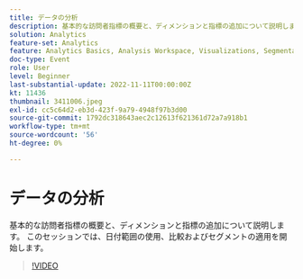 ```yaml
---
title: データの分析
description: 基本的な訪問者指標の概要と、ディメンションと指標の追加について説明します。 このセッションでは、日付範囲の使用、比較およびセグメントの適用を開始します。
solution: Analytics
feature-set: Analytics
feature: Analytics Basics, Analysis Workspace, Visualizations, Segmentation, Metrics
doc-type: Event
role: User
level: Beginner
last-substantial-update: 2022-11-11T00:00:00Z
kt: 11436
thumbnail: 3411006.jpeg
exl-id: cc5c64d2-eb3d-423f-9a79-4948f97b3d00
source-git-commit: 1792dc318643aec2c12613f621361d72a7a918b1
workflow-type: tm+mt
source-wordcount: '56'
ht-degree: 0%

---
```


# データの分析

基本的な訪問者指標の概要と、ディメンションと指標の追加について説明します。 このセッションでは、日付範囲の使用、比較およびセグメントの適用を開始します。

>[!VIDEO](https://video.tv.adobe.com/v/3411006/?quality=12&learn=on)
